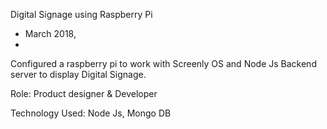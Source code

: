 Digital Signage using Raspberry Pi
- March 2018,
- 
Configured a raspberry pi to work with Screenly OS and Node Js Backend server to display Digital Signage.

Role: Product designer & Developer

Technology Used: Node Js, Mongo DB
